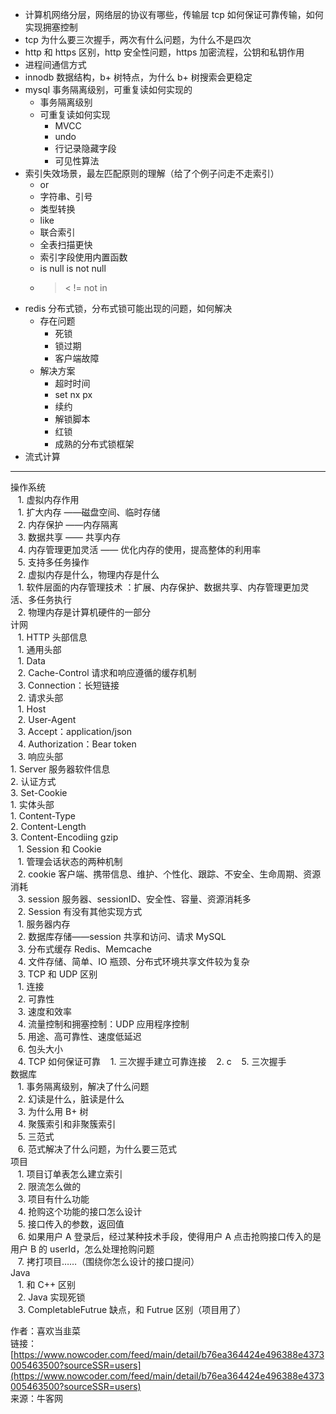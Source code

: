 - 计算机网络分层，网络层的协议有哪些，传输层 tcp 如何保证可靠传输，如何实现拥塞控制
- tcp 为什么要三次握手，两次有什么问题，为什么不是四次
- http 和 https 区别，http 安全性问题，https 加密流程，公钥和私钥作用
- 进程间通信方式
- innodb 数据结构，b+ 树特点，为什么 b+ 树搜索会更稳定
- mysql 事务隔离级别，可重复读如何实现的
	- 事务隔离级别
	- 可重复读如何实现
		- MVCC
		- undo
		- 行记录隐藏字段
		- 可见性算法
- 索引失效场景，最左匹配原则的理解（给了个例子问走不走索引）
	- or
	- 字符串、引号
	- 类型转换
	- like
	- 联合索引
	- 全表扫描更快
	- 索引字段使用内置函数
	- is null is not null
	- > < != not in
- redis 分布式锁，分布式锁可能出现的问题，如何解决
	- 存在问题
		- 死锁
		- 锁过期
		- 客户端故障
	- 解决方案
		- 超时时间
		- set nx px
		- 续约
		- 解锁脚本
		- 红锁
		- 成熟的分布式锁框架
- 流式计算

---

操作系统  
   1. 虚拟内存作用  
	   1. 扩大内存 ——磁盘空间、临时存储  
	   2. 内存保护 ——内存隔离  
	   3. 数据共享 —— 共享内存  
	   4. 内存管理更加灵活 —— 优化内存的使用，提高整体的利用率  
	   5. 支持多任务操作  
   2. 虚拟内存是什么，物理内存是什么  
	   1. 软件层面的内存管理技术 ：扩展、内存保护、数据共享、内存管理更加灵活、多任务执行  
	   2. 物理内存是计算机硬件的一部分  
计网  
   1. HTTP 头部信息  
	   1. 通用头部  
		   1. Data  
		   2. Cache-Control 请求和响应遵循的缓存机制  
		   3. Connection：长短链接  
	   2. 请求头部  
		   1. Host  
		   2. User-Agent  
		   3. Accept：application/json  
		   4. Authorization：Bear token  
	   3. 响应头部  
		   1. Server 服务器软件信息  
		   2. 认证方式  
		   3. Set-Cookie  
	1. 实体头部  
		1. Content-Type  
		2. Content-Length  
		3. Content-Encodiing gzip  
   1. Session 和 Cookie  
	   1. 管理会话状态的两种机制  
	   2. cookie 客户端、携带信息、维护、个性化、跟踪、不安全、生命周期、资源消耗  
	   3. session 服务器、sessionID、安全性、容量、资源消耗多  
   2. Session 有没有其他实现方式  
	   1. 服务器内存  
	   2. 数据库存储——session 共享和访问、请求 MySQL  
	   3. 分布式缓存 Redis、Memcache  
	   4. 文件存储、简单、IO 瓶颈、分布式环境共享文件较为复杂  
   3. TCP 和 UDP 区别  
	   1. 连接  
	   2. 可靠性  
	   3. 速度和效率  
	   4. 流量控制和拥塞控制：UDP 应用程序控制  
	   5. 用途、高可靠性、速度低延迟  
	   6. 包头大小  
   4. TCP 如何保证可靠
	   1. 三次握手建立可靠连接
	   2. c
   5. 三次握手  
数据库  
   1. 事务隔离级别，解决了什么问题  
   2. 幻读是什么，脏读是什么  
   3. 为什么用 B+ 树  
   4. 聚簇索引和非聚簇索引  
   5. 三范式  
   6. 范式解决了什么问题，为什么要三范式  
项目  
   1. 项目订单表怎么建立索引  
   2. 限流怎么做的  
   3. 项目有什么功能  
   4. 抢购这个功能的接口怎么设计  
   5. 接口传入的参数，返回值  
   6. 如果用户 A 登录后，经过某种技术手段，使得用户 A 点击抢购接口传入的是用户 B 的 userId，怎么处理抢购问题  
   7. 拷打项目……（围绕你怎么设计的接口提问）  
Java  
   1. 和 C++ 区别  
   2. Java 实现死锁  
   3. CompletableFutrue 缺点，和 Futrue 区别（项目用了）  

作者：喜欢当韭菜  
链接：[https://www.nowcoder.com/feed/main/detail/b76ea364424e496388e4373005463500?sourceSSR=users](https://www.nowcoder.com/feed/main/detail/b76ea364424e496388e4373005463500?sourceSSR=users)  
来源：牛客网
